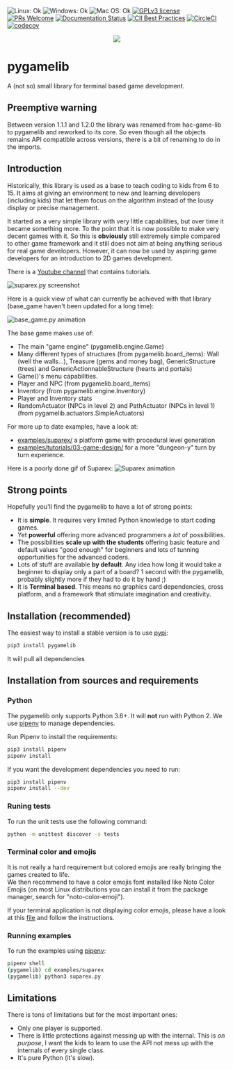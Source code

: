 ![Linux: Ok](https://img.shields.io/badge/Linux-Ok-green.svg "Linux: Ok")
![Windows: Ok](https://img.shields.io/badge/Windows-Ok-green.svg "Windows: Ok")
![Mac OS: Ok](https://img.shields.io/badge/Mac%20OS-Ok-green.svg "Mac OS: Ok")
[![GPLv3 license](https://img.shields.io/badge/License-GPLv3-blue.svg)](https://www.gnu.org/licenses/gpl-3.0.txt)
[![PRs Welcome](https://img.shields.io/badge/PRs-welcome-brightgreen.svg)](http://makeapullrequest.com)
[![Documentation Status](https://readthedocs.org/projects/pygamelib/badge/?version=latest)](https://pygamelib.readthedocs.io/en/latest/?badge=latest)
[![CII Best Practices](https://bestpractices.coreinfrastructure.org/projects/2849/badge)](https://bestpractices.coreinfrastructure.org/projects/2849)
[![CircleCI](https://circleci.com/gh/arnauddupuis/pygamelib.svg?style=svg)](https://circleci.com/gh/arnauddupuis/pygamelib)
[![codecov](https://codecov.io/gh/arnauddupuis/pygamelib/branch/master/graph/badge.svg)](https://codecov.io/gh/arnauddupuis/pygamelib)

<p align="center">
  <img src="https://raw.githubusercontent.com/arnauddupuis/pygamelib/master/images/pygamelib-logo.png">
</p>

# pygamelib
A (not so) small library for terminal based game development.

## Preemptive warning

Between version 1.1.1 and 1.2.0 the library was renamed from hac-game-lib to pygamelib and reworked to its core. So even though all the objects remains API compatible across versions, there is a bit of renaming to do in the imports.

## Introduction

Historically, this library is used as a base to teach coding to kids from 6 to 15.
It aims at giving an environment to new and learning developers (including kids) that let them focus on the algorithm instead of the lousy display or precise management.

It started as a very simple library with very little capabilities, but over time it became something more. To the point that it is now possible to make very decent games with it.
So this is **obviously** still extremely simple compared to other game framework and it still does not aim at being anything serious for real game developers.
However, it can now be used by aspiring game developers for an introduction to 2D games development.

There is a [Youtube channel](https://www.youtube.com/channel/UCT_SxIlKaD6MM7JlQKelpgw) that contains tutorials.

![suparex.py screenshot](https://raw.githubusercontent.com/arnauddupuis/pygamelib/master/images/Screenshot_Suparex.png "suparex.py")

Here is a quick view of what can currently be achieved with that library (base_game haven't been updated for a long time):

![base_game.py animation](https://raw.githubusercontent.com/arnauddupuis/pygamelib/master/images/base_game.gif "base_game.py")

The base game makes use of:
* The main "game engine" (pygamelib.engine.Game)
* Many different types of structures (from pygamelib.board_items): Wall (well the walls...), Treasure (gems and money bag), GenericStructure (trees) and GenericActionnableStructure (hearts and portals)
* Game()'s menu capabilities.
* Player and NPC (from pygamelib.board_items)
* Inventory (from pygamelib.engine.Inventory)
* Player and Inventory stats
* RandomActuator (NPCs in level 2) and PathActuator (NPCs in level 1) (from pygamelib.actuators.SimpleActuators)

For more up to date examples, have a look at:
 * [examples/suparex/](examples/suparex/) a platform game with procedural level generation
 * [examples/tutorials/03-game-design/](examples/tutorials/03-game-design/) for a more "dungeon-y" turn by turn experience.

Here is a poorly done gif of Suparex:
![Suparex animation](https://raw.githubusercontent.com/arnauddupuis/pygamelib/master/images/suparex-720.gif "suparex.py")

## Strong points

Hopefully you'll find the pygamelib to have a lot of strong points:
 * It is **simple**. It requires very limited Python knowledge to start coding games.
 * Yet **powerful** offering more advanced programmers a *lot* of possibilities.
 * The possibilities **scale up with the students** offering basic feature and default values "good enough" for beginners and lots of tunning opportunities for the advanced coders.
 * Lots of stuff are available **by default**. Any idea how long it would take a beginner to display only a part of a board? 1 second with the pygamelib, probably slightly more if they had to do it by hand ;)
 * It is **Terminal based**. This means no graphics card dependencies, cross platform, and a framework that stimulate imagination and creativity.

## Installation (recommended)

The easiest way to install a stable version is to use [pypi](https://pypi.org/project/pygamelib/):

```bash
pip3 install pygamelib
```

It will pull all dependencies 

## Installation from sources and requirements

### Python

The pygamelib only supports Python 3.6+. It will **not** run with Python 2.
We use [pipenv](https://github.com/pypa/pipenv) to manage dependencies.

Run Pipenv to install the requirements:

```bash
pip3 install pipenv
pipenv install
```

If you want the development dependencies you need to run:
```bash
pip3 install pipenv
pipenv install --dev
```

### Runing tests 

To run the unit tests use the following command:

```bash
python -m unittest discover -s tests
```

### Terminal color and emojis

It is not really a hard requirement but colored emojis are really bringing the games created to life.  
We then recommend to have a color emojis font installed like Noto Color Emojis (on most Linux distributions you can install it from the package manager, search for "noto-color-emoji").

If your terminal application is not displaying color emojis, please have a look at this [file](https://gist.github.com/IgnoredAmbience/7c99b6cf9a8b73c9312a71d1209d9bbb) and follow the instructions.

### Running examples

To run the examples using [pipenv](https://github.com/pypa/pipenv):

```bash
pipenv shell
(pygamelib) cd examples/suparex
(pygamelib) python3 suparex.py
```

## Limitations

There is tons of limitations but for the most important ones: 
* Only one player is supported.
* There is little protections against messing up with the internal. This is *on purpose*, I want the kids to learn to use the API not mess up with the internals of every single class.
* It's pure Python (it's slow).
